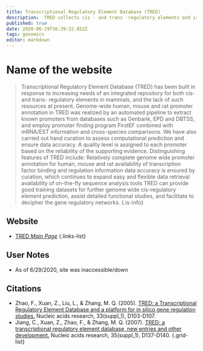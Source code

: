 ```yaml
---
title: Transcriptional Regulatory Element Database (TRED)
description:  TRED collects cis - and trans -regulatory elements and is dedicated to easy data access and analysis for both single-gene-based and genome-scale studies. 
published: true
date: 2020-06-29T16:29:22.852Z
tags: genomics
editor: markdown
---
```


# Name of the website

> Transcriptional Regulatory Element Database (TRED) has been built in response to increasing needs of an integrated repository for both cis- and trans- regulatory elements in mammals, and the lack of such resources at present.
&NewLine;&NewLine;&NewLine;&NewLine;
Genome-wide human, mouse and rat promoter annotation in TRED was realized by an automated pipeline to extract known promoters from databases such as Genbank, EPD and DBTSS, and employ promoter finding program FirstEF combined with mRNA/EST information and cross-species comparisons. We have also carried out hand curation to assess computational prediction and ensure data accuracy. A quality level is assigned to each promoter based on the reliability of the supporting evidence.
&NewLine;&NewLine;&NewLine;
Distinguishing features of TRED include:
Relatively complete genome wide promoter annotation for human, mouse and rat
availability of transcription factor binding and regulation information
data accuracy is ensured by curation, which continues to expand easy and flexible data retrieval availability of on-the-fly sequence analysis tools
&NewLine;&NewLine;
TRED can provide good training datasets for further genome wide cis-regulatory element prediction, assist detailed functional studies, and facilitate to decipher the gene regulatory networks.
&NewLine;
{.is-info}

 

## Website 

- [TRED *Main Page*](http://rulai.cshl.edu/cgi-bin/TRED/tred.cgi?process=searchPromForm)
 {.links-list}

## User Notes
- As of 6/29/2020, site was inaccessible/down

## Citations

- Zhao, F., Xuan, Z., Liu, L., & Zhang, M. Q. (2005). [TRED: a Transcriptional Regulatory Element Database and a platform for in silico gene regulation studies.](https://academic.oup.com/nar/article/33/suppl_1/D103/2505195) Nucleic acids research, 33(suppl_1), D103-D107.
- Jiang, C., Xuan, Z., Zhao, F., & Zhang, M. Q. (2007). [TRED: a transcriptional regulatory element database, new entries and other development.](https://academic.oup.com/nar/article/35/suppl_1/D137/1087876) Nucleic acids research, 35(suppl_1), D137-D140.
{.grid-list}



